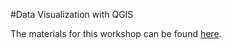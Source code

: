 #Data Visualization with QGIS

The materials for this workshop can be found [here](https://github.com/MicheleTobias/Geospatial-Data-Visualization).